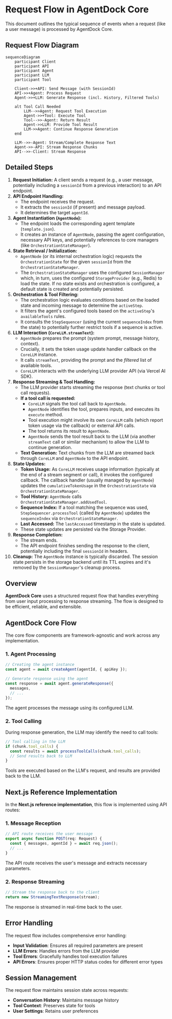# Request Flow in AgentDock Core

This document outlines the typical sequence of events when a request (like a user message) is processed by AgentDock Core.

## Request Flow Diagram

```mermaid
sequenceDiagram
    participant Client
    participant API
    participant Agent
    participant LLM
    participant Tool

    Client->>+API: Send Message (with SessionId)
    API->>+Agent: Process Request
    Agent->>+LLM: Generate Response (incl. History, Filtered Tools)
    
    alt Tool Call Needed
        LLM-->>Agent: Request Tool Execution
        Agent->>+Tool: Execute Tool
        Tool-->>-Agent: Return Result
        Agent->>LLM: Provide Tool Result
        LLM->>Agent: Continue Response Generation
    end

    LLM-->>-Agent: Stream/Complete Response Text
    Agent->>-API: Stream Response Chunks
    API-->>-Client: Stream Response
```

## Detailed Steps

1.  **Request Initiation:** A client sends a request (e.g., a user message, potentially including a `sessionId` from a previous interaction) to an API endpoint.
2.  **API Endpoint Handling:**
    -   The endpoint receives the request.
    -   It extracts the `sessionId` (if present) and message payload.
    -   It determines the target `agentId`.
3.  **Agent Instantiation (`AgentNode`):**
    -   The endpoint loads the corresponding agent template (`template.json`).
    -   It creates an instance of `AgentNode`, passing the agent configuration, necessary API keys, and potentially references to core managers (like `OrchestrationStateManager`).
4.  **State Retrieval / Initialization:**
    -   `AgentNode` (or its internal orchestration logic) requests the `OrchestrationState` for the given `sessionId` from the `OrchestrationStateManager`.
    -   The `OrchestrationStateManager` uses the configured `SessionManager` which, in turn, uses the configured `StorageProvider` (e.g., Redis) to load the state. If no state exists and orchestration is configured, a default state is created and potentially persisted.
5.  **Orchestration & Tool Filtering:**
    -   The orchestration logic evaluates conditions based on the loaded state and incoming message to determine the `activeStep`.
    -   It filters the agent's configured tools based on the `activeStep`'s `availableTools` rules.
    -   It consults the `StepSequencer` (using the current `sequenceIndex` from the state) to potentially further restrict tools if a sequence is active.
6.  **LLM Interaction (`CoreLLM.streamText`):**
    -   `AgentNode` prepares the prompt (system prompt, message history, context).
    -   Crucially, it sets the token usage update handler callback on the `CoreLLM` instance.
    -   It calls `streamText`, providing the prompt and the *filtered* list of available tools.
    -   `CoreLLM` interacts with the underlying LLM provider API (via Vercel AI SDK).
7.  **Response Streaming & Tool Handling:**
    -   The LLM provider starts streaming the response (text chunks or tool call requests).
    -   **If a tool call is requested:**
        -   `CoreLLM` signals the tool call back to `AgentNode`.
        -   `AgentNode` identifies the tool, prepares inputs, and executes its `execute` method.
        -   Tool execution might involve its own `CoreLLM` calls (which report token usage via the callback) or external API calls.
        -   The tool returns its result to `AgentNode`.
        -   `AgentNode` sends the tool result back to the LLM (via another `streamText` call or similar mechanism) to allow the LLM to continue generation.
    -   **Text Generation:** Text chunks from the LLM are streamed back through `CoreLLM` and `AgentNode` to the API endpoint.
8.  **State Updates:**
    -   **Token Usage:** As `CoreLLM` receives usage information (typically at the end of a stream segment or call), it invokes the configured callback. The callback handler (usually managed by `AgentNode`) updates the `cumulativeTokenUsage` in the `OrchestrationState` via `OrchestrationStateManager`.
    -   **Tool History:** `AgentNode` calls `OrchestrationStateManager.addUsedTool`.
    -   **Sequence Index:** If a tool matching the sequence was used, `StepSequencer.processTool` (called by `AgentNode`) updates the `sequenceIndex` via `OrchestrationStateManager`.
    -   **Last Accessed:** The `lastAccessed` timestamp in the state is updated.
    -   These state updates are persisted via the Storage Provider.
9.  **Response Completion:**
    -   The stream ends.
    -   The API endpoint finishes sending the response to the client, potentially including the final `sessionId` in headers.
10. **Cleanup:** The `AgentNode` instance is typically discarded. The session state persists in the storage backend until its TTL expires and it's removed by the `SessionManager`'s cleanup process.

## Overview

**AgentDock Core** uses a structured request flow that handles everything from user input processing to response streaming. The flow is designed to be efficient, reliable, and extensible.

## AgentDock Core Flow

The core flow components are framework-agnostic and work across any implementation.

### 1. Agent Processing

```typescript
// Creating the agent instance
const agent = await createAgent(agentId, { apiKey });

// Generate response using the agent
const response = await agent.generateResponse({
  messages,
  // ...
});
```

The agent processes the message using its configured LLM.

### 2. Tool Calling

During response generation, the LLM may identify the need to call tools:

```typescript
// Tool calling in the LLM
if (chunk.tool_calls) {
  const results = await processToolCalls(chunk.tool_calls);
  // Send results back to LLM
}
```

Tools are executed based on the LLM's request, and results are provided back to the LLM.

## Next.js Reference Implementation

In the **Next.js reference implementation**, this flow is implemented using API routes:

### 1. Message Reception

```typescript
// API route receives the user message
export async function POST(req: Request) {
  const { messages, agentId } = await req.json();
  // ...
}
```

The API route receives the user's message and extracts necessary parameters.

### 2. Response Streaming

```typescript
// Stream the response back to the client
return new StreamingTextResponse(stream);
```

The response is streamed in real-time back to the user.

## Error Handling

The request flow includes comprehensive error handling:

- **Input Validation**: Ensures all required parameters are present
- **LLM Errors**: Handles errors from the LLM provider
- **Tool Errors**: Gracefully handles tool execution failures
- **API Errors**: Ensures proper HTTP status codes for different error types

## Session Management

The request flow maintains session state across requests:

- **Conversation History**: Maintains message history
- **Tool Context**: Preserves state for tools
- **User Settings**: Retains user preferences